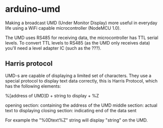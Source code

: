 # arduino-umd

Making a broadcast UMD (Under Monitor Display) more useful in everyday life using a WiFi capable microcontroller (NodeMCU 1.0).

The UMD uses RS485 for receiving data, the microcontroller has TTL serial levels. To convert TTL levels to RS485 (as the UMD only receives data) you'll need a level adapter IC (such as the ???).

## Harris protocol

UMD-s are capable of displaying a limited set of characters. They use a special protocol to display text data correctly, this is Harris Protocol, which has the following elements:

%[address of UMD]D + string to display + %Z

opening section: containing the address of the UMD
middle section: actual text to displaying
closing section: indicating end of the data sent

For example the "%0Dtext%Z" string will display "string" on the UMD.
